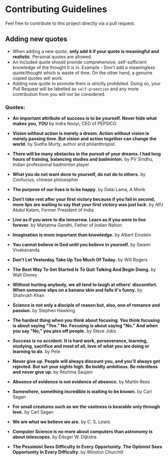 # Contributing Guidelines

Feel free to contribute to this project directly via a pull request. 


## Adding new quotes

- When adding a new quote, **only add it if your quote is meaningful and realistic**. Personal quotes are allowed.
- An included quote should provide comprehensive, self-sufficient knowledge of the thought it is in. Example - Don't add a meaningless quote/thought which is waste of time. On the other hand, a genuine copied quotes will work. 
- Adding new quote to promote them is strictly prohibited. Doing so, your Pull Request will be labelled as `self-promotion` and any more contribution from you will not be considered.

### Quotes:

- **An important attribute of success is to be yourself. Never hide what makes you, YOU** by Indra Nooyi, CEO of PEPSICO

- **Vision without action is merely a dream. Action without vision is merely passing time. But vision and action together can change the world.** by Sudha Murty, author and philanthropist.

- **There will be many obstacles in the pursuit of your dreams. I had long hours of training, balancing studies and badminton.** by PV Sindhu, Indian professional badminton player

- **What you do not want done to yourself, do not do to others.** by Confucius, chinese philosopher

- **The purpose of our lives is to be happy.** by Dalai Lama, A Monk

- **Don’t take rest after your first victory because if you fail in second, more lips are waiting to say that your first victory was just luck.** by APJ Abdul Kalam, Former President of India

- **Live as if you were to die tomorrow. Learn as if you were to live forever.** by Mahatma Gandhi, Father of Indian Nation

- **Imagination is more important than knowledge.** by Albert Einstein

- **You cannot believe in God until you believe in yourself.** by Swami Vivekananda

- **Don’t Let Yesterday Take Up Too Much Of Today.** by Will Rogers

- **The Best Way To Get Started Is To Quit Talking And Begin Doing.** by Walt Disney

- **Without hurting anybody, we all tend to laugh at others' discomfort. When someone slips on a banana skin and falls it's funny.** by Shahrukh Khan

- **Science is not only a disciple of reason but, also, one of romance and passion.** by Stephen Hawking

- **The hardest thing when you think about focusing. You think focusing is about saying "Yes." No. Focusing is about saying "No." And when you say "No," you piss off people.** by Steve Jobs

- **Success is no accident. It is hard work, perseverance, learning, studying, sacrifice and most of all, love of what you are doing or learning to do.** by Pele

- **Never give up. People will always discount you, and you'll always get rejected. But set your sights high. Be boldly ambitious. Be relentless and never give up.** by Reshma Saujani

- **Absence of evidence is not evidence of absence.** by Martin Rees

- **Somewhere, something incredible is waiting to be known.** by Carl Sagan

- **For small creatures such as we the vastness is bearable only through love.** by Carl Sagan

- **We are what we believe we are.** by C. S. Lewis

- **Computer Science is no more about computers than astronomy is about telescopes.** by Edsger W. Dijkstra

- **The Pessimist Sees Difficulty In Every Opportunity. The Optimist Sees Opportunity In Every Difficulty.** by Winston Churchill
